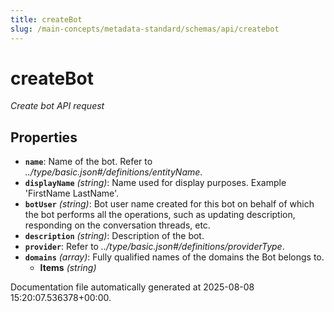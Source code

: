 ```yaml
---
title: createBot
slug: /main-concepts/metadata-standard/schemas/api/createbot
---
```


# createBot

*Create bot API request*

## Properties

- **`name`**: Name of the bot. Refer to *../type/basic.json#/definitions/entityName*.
- **`displayName`** *(string)*: Name used for display purposes. Example 'FirstName LastName'.
- **`botUser`** *(string)*: Bot user name created for this bot on behalf of which the bot performs all the operations, such as updating description, responding on the conversation threads, etc.
- **`description`** *(string)*: Description of the bot.
- **`provider`**: Refer to *../type/basic.json#/definitions/providerType*.
- **`domains`** *(array)*: Fully qualified names of the domains the Bot belongs to.
  - **Items** *(string)*


Documentation file automatically generated at 2025-08-08 15:20:07.536378+00:00.
